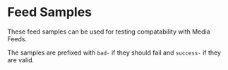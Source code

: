 # Feed Samples

These feed samples can be used for testing compatability with Media Feeds.

The samples are prefixed with `bad-` if they should fail and `success-` if they are valid.